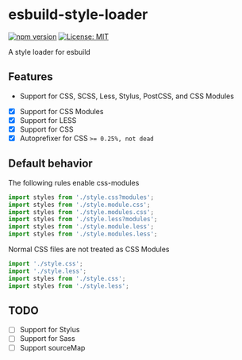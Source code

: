# esbuild-style-loader

[![npm version](https://badge.fury.io/js/esbuild-style-loader.svg)](https://badge.fury.io/js/esbuild-style-loader)
[![License: MIT](https://img.shields.io/badge/License-MIT-yellow.svg)](https://opensource.org/licenses/MIT)

A style loader for esbuild

## Features

- Support for CSS, SCSS, Less, Stylus, PostCSS, and CSS Modules

- [x] Support for CSS Modules
- [x] Support for LESS
- [x] Support for CSS
- [x] Autoprefixer for CSS `>= 0.25%, not dead`

## Default behavior

The following rules enable css-modules

```ts
import styles from './style.css?modules';
import styles from './style.module.css';
import styles from './style.modules.css';
import styles from './style.less?modules';
import styles from './style.module.less';
import styles from './style.modules.less';
```

Normal CSS files are not treated as CSS Modules

```ts
import './style.css';
import './style.less';
import styles from './style.css';
import styles from './style.less';
```

## TODO

- [ ] Support for Stylus
- [ ] Support for Sass
- [ ] Support sourceMap

